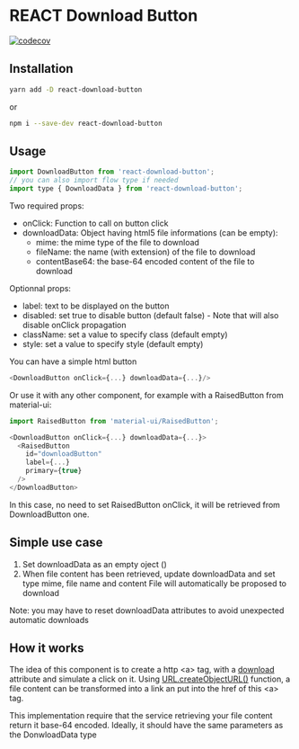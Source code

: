 REACT Download Button
=====================

[![codecov](https://codecov.io/gh/HugoCapocci/react-download-button/branch/master/graph/badge.svg)](https://codecov.io/gh/HugoCapocci/react-download-button)


Installation
------------

```bash
yarn add -D react-download-button
```

or

```bash
npm i --save-dev react-download-button
```

Usage
-----

```javascript
import DownloadButton from 'react-download-button';
// you can also import flow type if needed
import type { DownloadData } from 'react-download-button';

```

Two required props:
  * onClick: Function to call on button click
  * downloadData: Object having html5 file informations (can be empty):
     * mime: the mime type of the file to download
     * fileName: the name (with extension) of the file to download
     * contentBase64: the base-64 encoded content of the file to download

Optionnal props:
 * label: text to be displayed on the button
 * disabled: set true to disable button (default false) - Note that will also disable onClick propagation
 * className: set a value to specify class (default empty)
 * style: set a value to specify style (default empty)

You can have a simple html button

```javascript
<DownloadButton onClick={...} downloadData={...}/>
```

Or use it with any other component, for example with a RaisedButton from material-ui:

```javascript
import RaisedButton from 'material-ui/RaisedButton';

<DownloadButton onClick={...} downloadData={...}>
  <RaisedButton
    id="downloadButton"
    label={...}
    primary={true}
  />
</DownloadButton>
```

In this case, no need to set RaisedButton onClick, it will be retrieved from DownloadButton one.

Simple use case
---------------

1. Set downloadData as an empty oject ()
2. When file content has been retrieved, update downloadData and set type mime, file name and content
File will automatically be proposed to download

Note: you may have to reset downloadData attributes to avoid unexpected automatic downloads

How it works
------------

The idea of this component is to create a http &lt;a&gt; tag, with a [download](https://www.w3schools.com/tags/att_a_download.asp) attribute and simulate a click on it.
Using [URL.createObjectURL()](https://developer.mozilla.org/en-US/docs/Web/API/URL/createObjectURL) function, a file content can be transformed into a link  an put into the href of this &lt;a&gt; tag.

This implementation require that the service retrieving your file content return it base-64 encoded. Ideally, it should have the same parameters as the DonwloadData type
